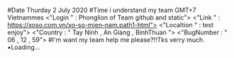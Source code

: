 #Date Thurday 2 July 2020
#Time i understand my team GMT+7 Vietnammes
  <"Login " : Phonglion of Team github and static">
  <"Link " : https://xoso.com.vn/xo-so-mien-nam.path1-html">
  <"Localtion " : test enjoy">
  <"Country : " Tay Ninh , An Giang , BinhThuan ">
  <"BugNumber : " 06 , 12 , 59">
#I'm want my team help me please?!!Tks verry much.
▪︎Loading...
